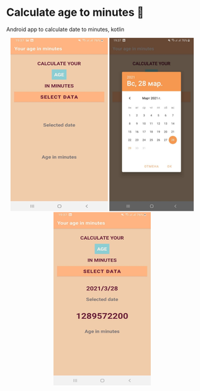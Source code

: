 # Calculate age to minutes 💬
Android app to calculate date to minutes, kotlin

<p align="center">
  <img src="https://github.com/sofiabukovskaya/CalculateAgeInMinutes/blob/master/screenshoots/main.jpg" width="256" height="455">
  <img src="https://github.com/sofiabukovskaya/CalculateAgeInMinutes/blob/master/screenshoots/calendar.jpg" height="455">
  <img src="https://github.com/sofiabukovskaya/CalculateAgeInMinutes/blob/master/screenshoots/final.jpg" width="256" height="455">
</p>
